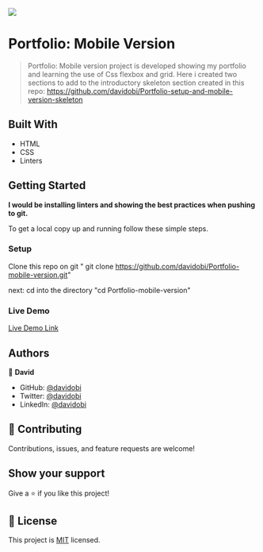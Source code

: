 ![](https://img.shields.io/badge/Microverse-blueviolet)

# Portfolio: Mobile Version 

> Portfolio: Mobile version project is developed showing my portfolio and learning the use of Css flexbox and grid.
> Here i created two sections to add to the introductory skeleton section created in this repo: https://github.com/davidobi/Portfolio-setup-and-mobile-version-skeleton


## Built With

- HTML
- CSS
- Linters 


## Getting Started

**I would be installing linters and showing the best practices when pushing to git.**

To get a local copy up and running follow these simple steps.


### Setup

Clone this repo on git " git clone https://github.com/davidobi/Portfolio-mobile-version.git" 

next: cd into the directory "cd Portfolio-mobile-version"


### Live Demo
[Live Demo Link](https://davidobi.github.io/Portfolio-mobile-version/)

## Authors

👤 **David**

- GitHub: [@davidobi](https://github.com/davidobi)
- Twitter: [@davidobi](https://twitter.com/realdavidobi)
- LinkedIn: [@davidobi](https://www.linkedin.com/in/realdavidobi/)


## 🤝 Contributing

Contributions, issues, and feature requests are welcome!



## Show your support

Give a ⭐️ if you like this project!

## 📝 License

This project is [MIT](./MIT.md) licensed.
